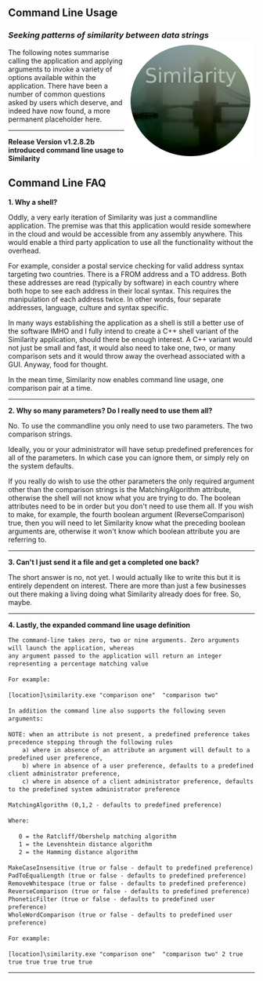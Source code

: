 ## Command Line Usage
### *Seeking patterns of similarity between data strings* <img align="right" src="../images/NAVSimilarityLogoSmall.png">
The following notes summarise calling the application and applying arguments to invoke a variety of options available within the application.  There have been a number of 
common questions asked by users which deserve, and indeed have now found, a more permanent placeholder here.
***

**Release Version v1.2.8.2b introduced command line usage to Similarity**

## Command Line FAQ
**1. Why a shell?**

  Oddly, a very early iteration of Similarity was just a commandline application.  The premise was that this application would reside somewhere in the cloud and
  would be accessible from any assembly anywhere. This would enable a third party application to use all the functionality without the overhead. 
  
  For example, consider a postal service checking for valid address syntax targeting two countries. There is a FROM address and a TO address. Both these addresses 
  are read (typically by software) in each country where both hope to see each address in their local syntax.  This requires the manipulation of each address twice. 
  In other words, four separate addresses, language, culture and syntax specific.
  
  In many ways establishing the application as a shell is still a better use of the software IMHO and I fully intend to create a C++ shell variant of the Similarity 
  application, should there be enough interest. A C++ variant would not just be small and fast, it would also need to take one, two, or many comparison sets and 
  it would throw away the overhead associated with a GUI.  Anyway, food for thought. 
  
  In the mean time, Similarity now enables command line usage, one comparison pair at a time. 
***

**2. Why so many parameters? Do I really need to use them all?**

No. To use the commandline you only need to use two parameters.  The two comparison strings.

Ideally, you or your administrator will have setup predefined preferences for all of the parameters. In which case you can ignore them, or simply rely on the 
system defaults.

If you really do wish to use the other parameters the only required argument other than the comparison strings is the MatchingAlgorithm attribute, otherwise the 
shell will not know what you are trying to do. The boolean attributes need to be in order but you don't need to use them all.  If you wish to make, for example, the
fourth boolean argument (ReverseComparison) true, then you will need to let Similarity know what the preceding boolean arguments are, otherwise it won't know which
boolean attribute you are referring to.
***

**3. Can't I just send it a file and get a completed one back?**  

The short answer is no, not yet. I would actually like to write this but it is entirely dependent on interest.  There are more than just a few businesses out there
making a living doing what Similarity already does for free.  So, maybe.
***

**4. Lastly, the expanded command line usage definition**

	The command-line takes zero, two or nine arguments. Zero arguments will launch the application, whereas
	any argument passed to the application will return an integer representing a percentage matching value
	
	For example:
	
	[location]\similarity.exe "comparison one"  "comparison two"
	
	In addition the command line also supports the following seven arguments:
	
	NOTE: when an attribute is not present, a predefined preference takes precedence stepping through the following rules
		a) where in absence of an attribute an argument will default to a predefined user preference, 
		b) where in absence of a user preference, defaults to a predefined client administrator preference,
		c) where in absence of a client administrator preference, defaults to the predefined system administrator preference
	
	MatchingAlgorithm (0,1,2 - defaults to predefined preference)
	
	Where:
	
	   0 = the Ratcliff/Obershelp matching algorithm
	   1 = the Levenshtein distance algorithm
	   2 = the Hamming distance algorithm
	
	MakeCaseInsensitive (true or false - default to predefined preference)
	PadToEqualLength (true or false - defaults to predefined preference)
	RemoveWhitespace (true or false - defaults to predefined preference)
	ReverseComparison (true or false - defaults to predefined preference)
	PhoneticFilter (true or false - defaults to predefined user preference)
	WholeWordComparison (true or false - defaults to predefined user preference)
	
	For example:
	
	[location]\similarity.exe "comparison one"  "comparison two" 2 true true true true true true

***
